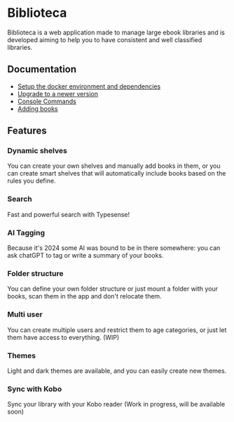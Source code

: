# Biblioteca

Biblioteca is a web application made to manage large ebook libraries and is developed aiming to help you to have consistent and well
classified libraries. 


## Documentation
- [Setup the docker environment and dependencies](doc/install.md)
- [Upgrade to a newer version](doc/update.md)
- [Console Commands](doc/commands.md)
- [Adding books](doc/adding-books.md)

## Features

### Dynamic shelves
You can create your own shelves and manually add books in them, or you can create smart shelves that will automatically include books based on the rules you define.

### Search
Fast and powerful search with Typesense!

### AI Tagging
Because it's 2024 some AI was bound to be in there somewhere: you can ask chatGPT to tag or write a summary of your books.

### Folder structure
You can define your own folder structure or just mount a folder with your books, scan them in the app and don't relocate them.

### Multi user
You can create multiple users and restrict them to age categories, or just let them have access to everything. (WIP)

### Themes
Light and dark themes are available, and you can easily create new themes.

### Sync with Kobo
Sync your library with your Kobo reader (Work in progress, will be available soon)
